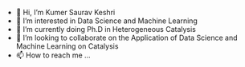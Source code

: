 - 👋 Hi, I’m Kumer Saurav Keshri
- 👀 I’m interested in Data Science and Machine Learning 
- 🌱 I’m currently doing Ph.D in Heterogeneous Catalysis
- 💞️ I’m looking to collaborate on the Application of Data Science and Machine Learning on Catalysis
- 📫 How to reach me ...

<!---
Kumer1991/Kumer1991 is a ✨ special ✨ repository because its `README.md` (this file) appears on your GitHub profile.
You can click the Preview link to take a look at your changes.
--->
